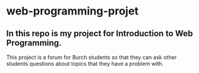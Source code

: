 # web-programming-projet

## In this repo is my project for Introduction to Web Programming.

This project is a forum for Burch students so that they can ask other students questions about topics that they have a problem with.
